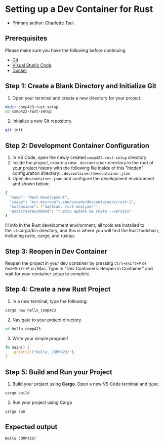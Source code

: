 # Setting up a Dev Container for Rust

* Primary author: [Charlotte Tsui](https://github.com/charlottetsui/comp423-course-notes)

<!-- Tutorial Content Requirements
Your tutorials should include:

Prerequisites
Step-by-step instructions for creating a new Dev Container project for your language
Should start from a blank directory and include git initialization
Dev Container configuration file explanations
Steps to create a new project, write a basic "Hello COMP423" program, compile, and run
The program's requirement is that it simply prints "Hello COMP423" out to standard output
Make use of Material for MkDocs features to enhance your documentation:

Code blocks with syntax highlighting for configuration files and commands
Admonitions for important notes and warnings
You can cite and reuse instructions from the 423 MkDocs tutorial if useful. -->

## Prerequisites
Please make sure you have the following before continuing

- [Git](https://git-scm.com/)
- [Visual Studio Code](https://code.visualstudio.com/)
- [Docker](https://www.docker.com/)

## Step 1: Create a Blank Directory and Initialize Git
1. Open your terminal and create a new directory for your project.

```bash
mkdir comp423-rust-setup 
cd comp423-rust-setup
```

2. Initialize a new Git repository.

```bash
git init
```

## Step 2: Development Container Configuration
1. In VS Code, open the newly created `comp423-rust-setup` directory
2. Inside the project, create a new `.devcontainer` directory in the root of your project history with the following file inside of this "hidden" configuraiton directory:
`.devcontainer/devcontainer.json`
3. Open `devcontainer.json` and configure the development environment and shown below:
```bash
{
  "name": "Rust Development",
  "image": "mcr.microsoft.com/vscode/devcontainers/rust:1",
  "extensions": ["matklad. rust-analyzer"],
  "postCreateCommand": "rustup update && ruste --version"
}
```
!!! info
      In the Rust development environment, all tools are installed to the ~/.cargo/bin directory, and this is where you will find the Rust toolchain, including rustc, cargo, and rustup.

## Step 3: Reopen in Dev Container
Reopen the project in your dev container by pressing `Ctrl+Shift+P` or `Cmd+Shift+P` on Mac. Type in "Dev Containers: Reopen in Container" and wait for your container setup to complete.

## Step 4: Create a new Rust Project
1. In a new terminal, type the following:
```bash
cargo new hello_comp423
```
2. Navigate to your project directory.
```bash
cd hello_comp423
```
3. Write your simple program!
```rust
fn main() {
    println!("Hello, COMP423!");
}
```

## Step 5: Build and Run your Project
1. Build your project using **Cargo**. Open a new VS Code terminal and type:
```bash
cargo build
```
2. Run your project using Cargo
```bash
cargo run
```
## Expected output
```bash
Hello COMP423!
```
